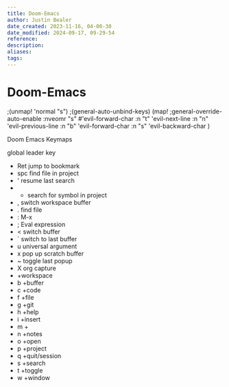 ```yaml
---
title: Doom-Emacs
author: Justin Bealer
date_created: 2023-11-16, 04-00-30
date_modified: 2024-09-17, 09-29-54
reference: 
description: 
aliases: 
tags: 
---
```

# Doom-Emacs

;(unmap! 'normal "s")
;(general-auto-unbind-keys)
(map! ;general-override-auto-enable :nveomr "s"  #'evil-forward-char
      :n "t" 'evil-next-line
      :n "n" 'evil-previous-line
      :n "b" 'evil-forward-char
      :n "s"  'evil-backward-char
      )

Doom Emacs Keymaps

<Space> global leader key

- Ret jump to bookmark
- spc find file in project
- ' resume last search
- * search for symbol in project
- , switch workspace buffer
- . find file
- : M-x
- ; Eval expression
- < switch buffer
- ` switch to last buffer
- u universal argument
- x pop up scratch buffer
- ~ toggle last popup
- X org capture
- <Tab> +workspace
- b +buffer
- c +code
- f +file
- g +git
- h +help
- i +insert
- m +<localleader>
- n +notes
- o +open
- p +project
- q +quit/session
- s +search
- t +toggle
- w +window
